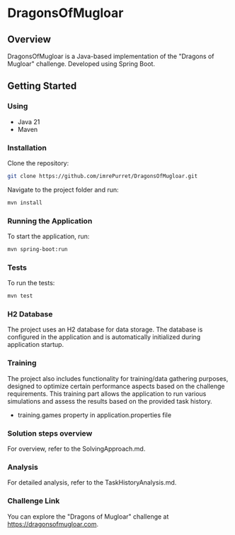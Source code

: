 # DragonsOfMugloar

## Overview

DragonsOfMugloar is a Java-based implementation of the "Dragons of Mugloar" challenge. Developed using Spring Boot.

## Getting Started

### Using

- Java 21
- Maven

### Installation

Clone the repository:

```bash
git clone https://github.com/imrePurret/DragonsOfMugloar.git
```

Navigate to the project folder and run:

```bash
mvn install
```

### Running the Application
To start the application, run:

```bash
mvn spring-boot:run
```

### Tests
To run the tests:

```bash
mvn test
```

### H2 Database
The project uses an H2 database for data storage. The database is configured in the application and is automatically initialized during application startup.

### Training
The project also includes functionality for training/data gathering purposes, designed to optimize certain performance aspects based on the challenge requirements. This training part allows the application to run various simulations and assess the results based on the provided task history.
- training.games property in application.properties file

### Solution steps overview
For overview, refer to the SolvingApproach.md.

### Analysis
For detailed analysis, refer to the TaskHistoryAnalysis.md.

### Challenge Link
You can explore the "Dragons of Mugloar" challenge at https://dragonsofmugloar.com.